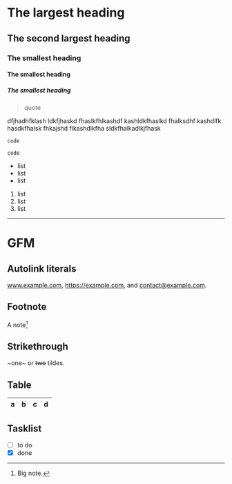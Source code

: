 # The largest heading
## The second largest heading
### The smallest heading
#### The smallest heading
##### The smallest heading

> quote

dfjhadhfklash ldkfjhaskd fhaslkfhlkashdf kashldkfhaslkd fhalksdhf kashdlfk hasdkfhalsk fhkajshd flkashdlkfha sldkfhalkadlkjfhask

`code`

```
code
```

- list
- list
- list

1. list
2. list
3. list

---

# GFM

## Autolink literals

www.example.com, https://example.com, and contact@example.com.

## Footnote

A note[^1]

[^1]: Big note.

## Strikethrough

~one~ or ~~two~~ tildes.

## Table

| a | b  |  c |  d  |
| - | :- | -: | :-: |

## Tasklist

* [ ] to do
* [x] done
